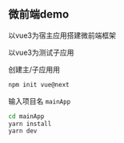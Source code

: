 ## 微前端demo
以vue3为宿主应用搭建微前端框架

以vue3为测试子应用

创建主/子应用用
```bash
npm init vue@next
```
输入项目名 `mainApp`
```bash
cd mainApp
yarn install
yarn dev
```

